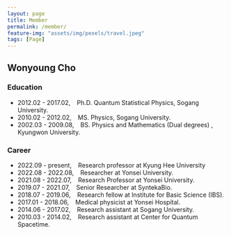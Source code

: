 ```yaml
---
layout: page
title: Member
permalink: /member/
feature-img: "assets/img/pexels/travel.jpeg"
tags: [Page]
---
```



## Wonyoung Cho


### Education
  - 2012.02 - 2017.02, &ensp; Ph.D. Quantum Statistical Physics, Sogang University.
  - 2010.02 - 2012.02, &ensp; MS. Physics, Sogang University.
  - 2002.03 - 2009.08, &ensp; BS. Physics and Mathematics (Dual degrees) , Kyungwon University.


### Career
  - 2022.09 - present, &ensp; Research professor at Kyung Hee University
  - 2022.08 - 2022.08, &ensp; Researcher at Yonsei University.
  - 2021.08 - 2022.07, &ensp; Research Professor at Yonsei University.
  - 2019.07 - 2021.07, &ensp; Senior Researcher at SyntekaBio.
  - 2018.07 - 2019.06, &ensp; Research fellow at Institute for Basic Science (IBS).
  - 2017.01 - 2018.06, &ensp; Medical physicist at Yonsei Hospital.
  - 2014.06 - 2017.02, &ensp; Research assistant at Sogang University.
  - 2010.03 - 2014.02, &ensp; Research assistant at Center for Quantum Spacetime.
